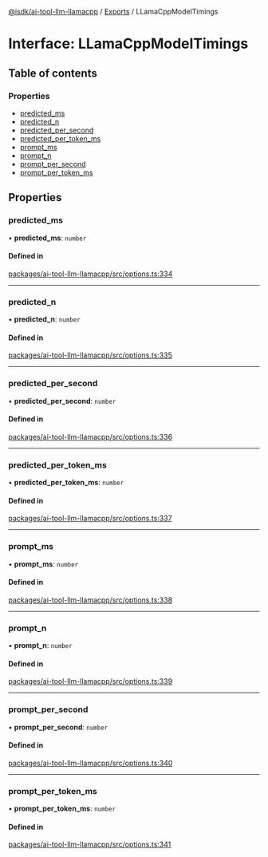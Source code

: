 [@isdk/ai-tool-llm-llamacpp](../README.md) / [Exports](../modules.md) / LLamaCppModelTimings

# Interface: LLamaCppModelTimings

## Table of contents

### Properties

- [predicted\_ms](LLamaCppModelTimings.md#predicted_ms)
- [predicted\_n](LLamaCppModelTimings.md#predicted_n)
- [predicted\_per\_second](LLamaCppModelTimings.md#predicted_per_second)
- [predicted\_per\_token\_ms](LLamaCppModelTimings.md#predicted_per_token_ms)
- [prompt\_ms](LLamaCppModelTimings.md#prompt_ms)
- [prompt\_n](LLamaCppModelTimings.md#prompt_n)
- [prompt\_per\_second](LLamaCppModelTimings.md#prompt_per_second)
- [prompt\_per\_token\_ms](LLamaCppModelTimings.md#prompt_per_token_ms)

## Properties

### predicted\_ms

• **predicted\_ms**: `number`

#### Defined in

[packages/ai-tool-llm-llamacpp/src/options.ts:334](https://github.com/isdk/ai-tool-llm-llamacpp.js/blob/73752d3ea8a97aa01d93de2dbd448639a81bec1d/src/options.ts#L334)

___

### predicted\_n

• **predicted\_n**: `number`

#### Defined in

[packages/ai-tool-llm-llamacpp/src/options.ts:335](https://github.com/isdk/ai-tool-llm-llamacpp.js/blob/73752d3ea8a97aa01d93de2dbd448639a81bec1d/src/options.ts#L335)

___

### predicted\_per\_second

• **predicted\_per\_second**: `number`

#### Defined in

[packages/ai-tool-llm-llamacpp/src/options.ts:336](https://github.com/isdk/ai-tool-llm-llamacpp.js/blob/73752d3ea8a97aa01d93de2dbd448639a81bec1d/src/options.ts#L336)

___

### predicted\_per\_token\_ms

• **predicted\_per\_token\_ms**: `number`

#### Defined in

[packages/ai-tool-llm-llamacpp/src/options.ts:337](https://github.com/isdk/ai-tool-llm-llamacpp.js/blob/73752d3ea8a97aa01d93de2dbd448639a81bec1d/src/options.ts#L337)

___

### prompt\_ms

• **prompt\_ms**: `number`

#### Defined in

[packages/ai-tool-llm-llamacpp/src/options.ts:338](https://github.com/isdk/ai-tool-llm-llamacpp.js/blob/73752d3ea8a97aa01d93de2dbd448639a81bec1d/src/options.ts#L338)

___

### prompt\_n

• **prompt\_n**: `number`

#### Defined in

[packages/ai-tool-llm-llamacpp/src/options.ts:339](https://github.com/isdk/ai-tool-llm-llamacpp.js/blob/73752d3ea8a97aa01d93de2dbd448639a81bec1d/src/options.ts#L339)

___

### prompt\_per\_second

• **prompt\_per\_second**: `number`

#### Defined in

[packages/ai-tool-llm-llamacpp/src/options.ts:340](https://github.com/isdk/ai-tool-llm-llamacpp.js/blob/73752d3ea8a97aa01d93de2dbd448639a81bec1d/src/options.ts#L340)

___

### prompt\_per\_token\_ms

• **prompt\_per\_token\_ms**: `number`

#### Defined in

[packages/ai-tool-llm-llamacpp/src/options.ts:341](https://github.com/isdk/ai-tool-llm-llamacpp.js/blob/73752d3ea8a97aa01d93de2dbd448639a81bec1d/src/options.ts#L341)
